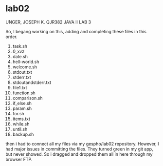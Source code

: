 # lab02

UNGER, JOSEPH K.
QJR382
JAVA II
LAB 3

So, I begang working on this, adding and completing these files in this order.

1. task.sh
2. 0_xvz
3. date.sh
4. hell-world.sh
5. welcome.sh
6. stdout.txt
7. stderr.txt
8. stdoutandstderr.txt
9. file1.txt
10. function.sh
11. comparison.sh
12. if_else.sh
13. param.sh
14. for.sh
15. items.txt
16. while.sh
17. until.sh
18. backup.sh

then i had to connect all my files via my gespho/lab02 repository. However, I had major issues in committing the files.
They turned green in my git app, but never showed. So i dragged and dropped them all in here through my browser FTP.


